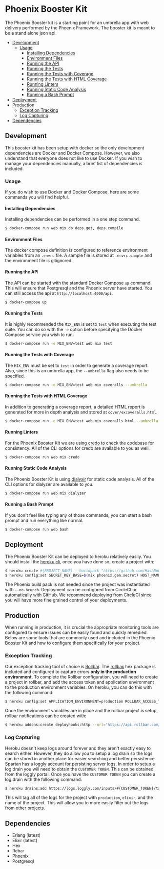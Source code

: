 # Phoenix Booster Kit

The Phoenix Booster kit is a starting point for an umbrella app with web
delivery performed by the Phoenix Framework. The booster kit is meant to be a
stand alone json api.

* [Development](#development)
  * [Usage](#usage)
    * [Installing Dependencies](#installing-dependencies)
    * [Environment Files](#environment-files)
    * [Running the API](#running-the-api)
    * [Running the Tests](#running-the-tests)
    * [Running the Tests with Coverage](#running-the-tests-with-coverage)
    * [Running the Tests with HTML Coverage](#running-the-tests-with-html-coverage)
    * [Running Linters](#running-linters)
    * [Running Static Code Analysis](#running-static-code-analysis)
    * [Running a Bash Prompt](#running-a-bash-prompt)
* [Deployment](#deployment)
* [Production](#production)
  * [Exception Tracking](#exception-tracking)
  * [Log Capturing](#log-capturing)
* [Dependencies](#dependencies)


## Development

This booster kit has been setup with docker so the only development dependencies
are Docker and Docker Compose. However, we also understand that everyone does
not like to use Docker. If you wish to manage your dependencies manually, a
brief list of dependencies is included.

### Usage

If you do wish to use Docker and Docker Compose, here are some commands you will
find helpful.

#### Installing Dependencies

Installing dependencies can be performed in a one step command.

```bash
$ docker-compose run web mix do deps.get, deps.compile
```

#### Environment Files

The docker compose definition is configured to reference environment variables
from an `.envrc` file. A sample file is stored at `.envrc.sample` and the
environment file is gitignored.

#### Running the API

The API can be started with the standard Docker Compose `up` command. This will
ensure that Postgresql and the Phoenix server have started. You can still access
the api at `http://localhost:4000/api`.

```bash
$ docker-compose up
```

#### Running the Tests

It is highly recommended the `MIX_ENV` is set to `test` when executing the test
suite. You can do so with the `-e` option before specifying the Docker Compose
service you wish to run.

```bash
$ docker-compose run -e MIX_ENV=test web mix test
```

#### Running the Tests with Coverage

The `MIX_ENV` must be set to `test` in order to generate a coverage report.
Also, since this is an umbrella app, the `--umbrella` flag also needs to be
specified.

```bash
$ docker-compose run -e MIX_ENV=test web mix coveralls --umbrella
```

#### Running the Tests with HTML Coverage

In addition to generating a coverage report, a detailed HTML report is generated
for more in depth analysis and stored at `cover/excoveralls.html`.

```bash
$ docker-compose run -e MIX_ENV=test web mix coveralls.html --umbrella
```

#### Running Linters

For the Phoenix Booster Kit we are using
[credo](https://github.com/rrrene/credo) to check the codebase for consistency.
All of the CLI options for credo are available to you as well.

```bash
$ docker-compose run web mix credo
```

#### Running Static Code Analysis

The Phoenix Booster Kit is using
[dialyxir](https://github.com/jeremyjh/dialyxir) for static code analysis. All
of the CLI options for dialyzer are available to you.

```bash
$ docker-compose run web mix dialyzer
```

#### Running a Bash Prompt

If you don't feel like typing any of those commands, you can start a bash prompt
and run everything like normal.

```bash
$ docker-compose run web bash
```

## Deployment

The Phoenix Booster Kit can be deployed to heroku relatively easily. You should
install the [heroku cli](https://devcenter.heroku.com/articles/heroku-cli), once
you have done so, create a project with:

```bash
$ heroku create #{PROJECT_NAME} --buildpack "https://github.com/HashNuke/heroku-buildpack-elixir.git"
$ heroku config:set SECRET_KEY_BASE=$(mix phoenix.gen.secret) HOST_NAME=#{PROJECT_NAME} MIX_ENV=prod
```

The Phoenix build pack is not needed since the project was instantiated with
`--no-brunch`. Deployment can be configured from CircleCI or automatically with
GitHub. We recommend deploying from CircleCI since you will have more fine
grained control of your deployments.

## Production

When running in production, it is crucial the appropriate monitoring tools are
configured to ensure issues can be easily found and quickly remedied. Below are
some tools that are commonly used and included in the Phoenix Booster Kit and
how to configure them specifically for your project.

### Exception Tracking

Our exception tracking tool of choice is [Rollbar](https://rollbar.com). The
[rollbax](https://github.com/elixir-addicts/rollbax) hex package is included and
configured to capture errors **only in the production environment**. To complete
the Rollbar configuration, you will need to create a project in rollbar, and add
the access token and application environment to the production environment
variables. On heroku, you can do this with the following command:

```bash
$ heroku config:set APPLICATION_ENVIRONMENT=production ROLLBAR_ACCESS_TOKEN=#{access token copied from rollbar}
```

Once the environment variables are in place and the rollbar project is setup,
rollbar notifications can be created with:

```bash
$ heroku addons:create deployhooks:http --url="https://api.rollbar.com/api/1/deploy/?access_token=#{access token copied from rollbar}&environment=production"
```

### Log Capturing

Heroku doesn't keep logs around forever and they aren't exactly easy to search
either. However, they do allow you to setup a log drain so the logs can be
stored in another place for easier searching and better persistence. Spartan has
a loggly account for persisting server logs. In order to setup a log drain you
will need to obtain the `CUSTOMER TOKEN`. This can be obtained from the loggly
portal. Once you have the `CUSTOMER TOKEN` you can create a log drain with the
following command:

```bash
$ heroku drains:add https://logs.loggly.com/inputs/#{CUSTOMER_TOKEN}/tag/production,#{PROJECT_NAME},elixir --app #{PROJECT_NAME}
```

This will tag all of the logs for the project with `production`, `elixir`, and
the name of the project. This will allow you to more easily filter out the logs
from other projects.

## Dependencies

- Erlang (latest)
- Elixir (latest)
- Hex
- Rebar
- Phoenix
- Postgresql
